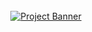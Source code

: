 <div align="center">
  <br />
    <a href="https://github.com/muhmaddanish00/VideoWave.git" target="_blank">
      <img src="https://github.com/user-attachments/assets/a582919b-1bdf-4cb2-af44-69b2159cf109" alt="Project Banner">
    </a>
  </div>